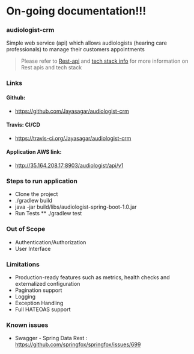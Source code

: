 # On-going documentation!!!

### audiologist-crm
Simple web service (api) which allows audiologists (hearing care professionals) to manage their customers appointments

> Please refer to [Rest-api](https://github.com/Jayasagar/audiologist-crm/blob/master/REST-API.md) and [tech stack info](https://github.com/Jayasagar/audiologist-crm/blob/master/Design-solution.md) for more information on Rest apis and tech stack

### Links
#### Github: 
* https://github.com/Jayasagar/audiologist-crm
#### Travis: CI/CD
* https://travis-ci.org/Jayasagar/audiologist-crm
#### Application AWS link: 
* http://35.164.208.17:8903/audiologist/api/v1

### Steps to run application
* Clone the project
* ./gradlew build
* java -jar build/libs/audiologist-spring-boot-1.0.jar
* Run Tests
** ./gradlew test

### Out of Scope
* Authentication/Authorization
* User Interface

### Limitations
* Production-ready features such as metrics, health checks and externalized configuration
* Pagination support
* Logging
* Exception Handling
* Full HATEOAS support

### Known issues
* Swagger - Spring Data Rest : https://github.com/springfox/springfox/issues/699

